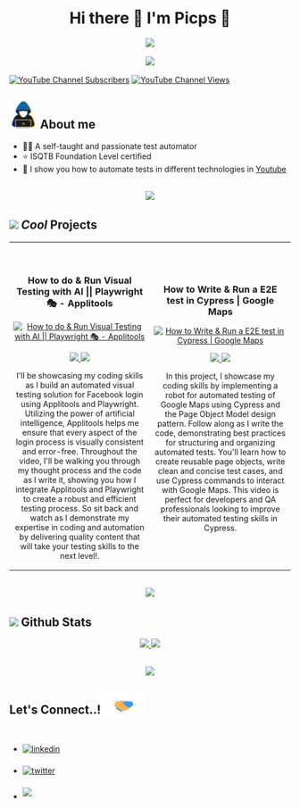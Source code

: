 <div align="center">
<h1 align="center">Hi there 👋 I'm Picps 🤖</h1>
<img src="https://i.ibb.co/Vjfq3Fz/2023-05-09-09h27-50.png">
</div>

<p align="center">
  <a href="https://github.com/DenverCoder1/readme-typing-svg"><img src="https://readme-typing-svg.herokuapp.com?font=Time+New+Roman&color=cyan&size=25&center=true&vCenter=true&width=600&height=100&lines=Felipe+C+Pérez...;++;Software+Developer+Engineer+in+Test,;Test+Automation+Lover,;Collective+quality+ownership,;Code+with+agile+testing,;Love+to+learn+new+stuffs..<3"></a>
</p>

[![YouTube Channel Subscribers](https://img.shields.io/youtube/channel/subscribers/UCAAhZTbSjN1J4olDV4B5VDA?style=social)](https://youtube.com/@picps?sub_confirmation=1)
[![YouTube Channel Views](https://img.shields.io/youtube/channel/views/UCAAhZTbSjN1J4olDV4B5VDA?label=channel%20views&style=social)](https://youtube.com/@picps)

## <picture><img src = "https://github.com/0xAbdulKhalid/0xAbdulKhalid/raw/main/assets/mdImages/about_me.gif" width = 50px></picture> **About me**

- 🦾🐞 A self-taught and passionate test automator
- ⭐ ISQTB Foundation Level certified
- 🎥 I show you how to automate tests in different technologies in [Youtube](https://youtube.com/@picps?sub_confirmation=1)

<div align='center'>
<br>
<img src="https://user-images.githubusercontent.com/73097560/115834477-dbab4500-a447-11eb-908a-139a6edaec5c.gif">
<br>
</div>

## <picture> <img src = "https://github.com/7oSkaaa/7oSkaaa/blob/main/Images/CP_PS.gif?raw=true" width = 50px>  </picture> *Cool* Projects
<table>
<tr>
<td width="50%">
<br>
<br>
<h3 align="center">How to do & Run Visual Testing with AI || Playwright 🎭 - Applitools</h3>
<div align="center">
<a href=""https://github.com/fcperez96/facebook-visual-test-playwright" target="_blank"><img src="https://i.ibb.co/r5rRbtM/AUTOMATION-TESTING-6.png" width="400" alt="How to do & Run Visual Testing with AI || Playwright 🎭 - Applitools"></a>
<p>
<a href="https://github.com/fcperez96/facebook-visual-test-playwright" target="_blank">
<img src="https://img.shields.io/badge/CÓDIGO-ff9?style=for-the-badge&logo=github&logoColor=black">
</a>
<a href="https://youtu.be/Shtx4g-paug" target="_blank">
<img src="https://img.shields.io/badge/-Youtube-green?style=for-the-badge&color=fbfc40">
</a>
</p>
<p>I'll be showcasing my coding skills as I build an automated visual testing solution for Facebook login using Applitools and Playwright. Utilizing the power of artificial intelligence, Applitools helps me ensure that every aspect of the login process is visually consistent and error-free. Throughout the video, I'll be walking you through my thought process and the code as I write it, showing you how I integrate Applitools and Playwright to create a robust and efficient testing process. So sit back and watch as I demonstrate my expertise in coding and automation by delivering quality content that will take your testing skills to the next level!.</p>
</div>
                                                                                      
</td>

<td width="50%">
<h3 align="center">How to Write & Run a E2E test in Cypress | Google Maps</h3>
<div align="center">                                       
<a href="https://github.com/fcperez96/google-maps-test-cypress" target="_blank"><img src="https://i.ibb.co/Mn4c0c8/4.png" width="400" alt="How to Write & Run a E2E test in Cypress | Google Maps"></a>
<br>
<p>
<a href="https://github.com/fcperez96/google-maps-test-cypress" target="_blank">
<img src="https://img.shields.io/badge/C%C3%93DIGO-80ffaa?style=for-the-badge&logo=github&logoColor=black">
</a>
<a href="https://youtu.be/4x7UlK55WgE" target="_blank">
<img src="https://img.shields.io/badge/-Youtube-green?style=for-the-badge&color=3fFD7f">
</a>
</p>
</p>In this project, I showcase my coding skills by implementing a robot for automated testing of Google Maps using Cypress and the Page Object Model design pattern. Follow along as I write the code, demonstrating best practices for structuring and organizing automated tests. You'll learn how to create reusable page objects, write clean and concise test cases, and use Cypress commands to interact with Google Maps. This video is perfect for developers and QA professionals looking to improve their automated testing skills in Cypress.</p>
</div>                                                             
</table>                                                                                 
</div>
                                                                                       
<div align='center'>
<br>
<img src="https://user-images.githubusercontent.com/73097560/115834477-dbab4500-a447-11eb-908a-139a6edaec5c.gif">
<br>
</div>

## <img src="https://media.giphy.com/media/iY8CRBdQXODJSCERIr/giphy.gif" width="35"><b> Github Stats </b>
                                                                                                                                                                 
<p align="center">
<a href="https://github.com/fcperez96">
  <img height="180em" src="https://github-readme-stats-eight-theta.vercel.app/api?username=fcperez96&show_icons=true&theme=algolia&include_all_commits=true&count_private=true"/>
  <img height="180em" src="https://github-readme-stats-eight-theta.vercel.app/api/top-langs/?username=fcperez96&layout=compact&langs_count=8&theme=algolia"/>
</a>
</p>

<div align='center'>
<br>
<img src="https://user-images.githubusercontent.com/73097560/115834477-dbab4500-a447-11eb-908a-139a6edaec5c.gif">
<br>
</div>                                                                                                             

## <b> Let's Connect..!</b><img src="https://github.com/0xAbdulKhalid/0xAbdulKhalid/raw/main/assets/mdImages/handshake.gif" width ="80">
<br>
<div align='left'>

<ul>

<li>
<a href="https://www.linkedin.com/in/fcperez96/" target="_blank">
<img src="https://img.shields.io/badge/linkedin:  Felipe C Pérez-%2300acee.svg?color=405DE6&style=for-the-badge&logo=linkedin&logoColor=white" alt=linkedin style="margin-bottom: 5px;"/>
</a>
</li>

<br>

<li>
<a href="https://twitter.com/Picps_" target="_blank">
<img src="https://img.shields.io/badge/twitter:  Picps-%2300acee.svg?color=1DA1F2&style=for-the-badge&logo=twitter&logoColor=white" alt=twitter style="margin-bottom: 5px;"/>
</a>
</li>

<br>

<li>
<a href="mailto:fcperez96@gmail.com" target="_blank">
<img src="https://img.shields.io/badge/gmail:  fcperez96-%23EA4335.svg?style=for-the-badge&logo=gmail&logoColor=white" t=mail style="margin-bottom: 5px;" />
</a>
</li>
	
</ul>
</div>
